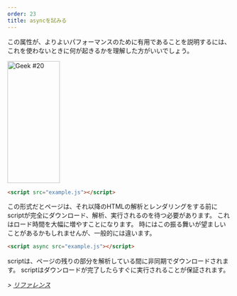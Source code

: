 ```yaml
---
order: 23
title: asyncを試みる
---
```


この属性が、よりよいパフォーマンスのために有用であることを説明するには、これを使わないときに何が起きるかを理解した方がいいでしょう。

<div class="img-left">
  <img id="geek-20" class="icos-geek" src="http://browserdiet.com/en/assets/img/20.png" alt="Geek #20" width="118" height="275" />
</div>

``` html
<script src="example.js"></script>
```

この形式だとページは、それ以降のHTMLの解析とレンダリングをする前にscriptが完全にダウンロード、解析、実行されるのを待つ必要があります。 これはロード時間を大幅に増やすことになります。 時にはこの振る舞いが望ましいことがあるかもしれませんが、一般的には違います。

``` html
<script async src="example.js"></script>
```

scriptは、ページの残りの部分を解析している間に非同期でダウンロードされます。 scriptはダウンロードが完了したらすぐに実行されることが保証されます。

*> [リファレンス](https://github.com/zenorocha/browser-diet/wiki/References#try-out-async)*
